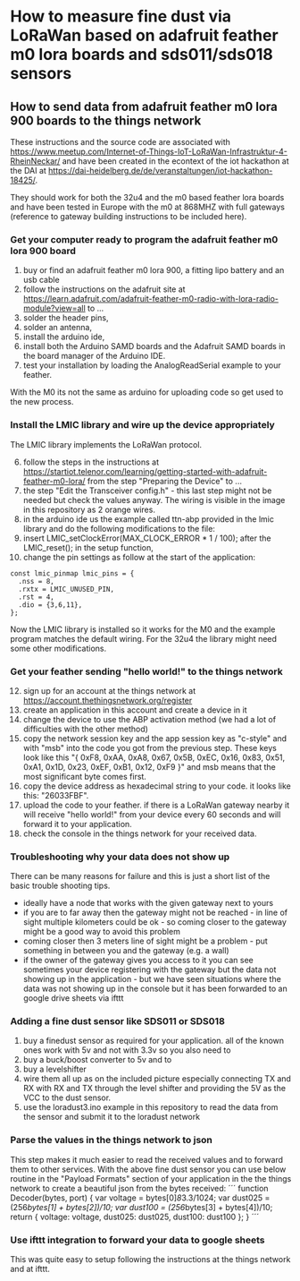 # How to measure fine dust via LoRaWan based on adafruit feather m0 lora boards and sds011/sds018 sensors

## How to send data from adafruit feather m0 lora 900 boards to the things network

These instructions and the source code are associated with https://www.meetup.com/Internet-of-Things-IoT-LoRaWan-Infrastruktur-4-RheinNeckar/ and have been created in the econtext of the iot hackathon at the DAI at https://dai-heidelberg.de/de/veranstaltungen/iot-hackathon-18425/.

They should work for both the 32u4 and the m0 based feather lora boards and have been tested in Europe with the m0 at 868MHZ with full gateways (reference to gateway building instructions to be included here). 

### Get your computer ready to program the adafruit feather m0 lora 900 board

1. buy or find an adafruit feather m0 lora 900, a fitting lipo battery and an usb cable
2. follow the instructions on the adafruit site at https://learn.adafruit.com/adafruit-feather-m0-radio-with-lora-radio-module?view=all to ...
3. solder the header pins,
4. solder an antenna,
4. install the arduino ide,
5. install both the Arduino SAMD boards and the Adafruit SAMD boards in the board manager of the Arduino IDE.
6. test your installation by loading the AnalogReadSerial example to your feather.

With the M0 its not the same as arduino for uploading code so get used to the new process.

### Install the LMIC library and wire up the device appropriately

The LMIC library implements the LoRaWan protocol.

6. follow the steps in the instructions at https://startiot.telenor.com/learning/getting-started-with-adafruit-feather-m0-lora/ from the step "Preparing the Device" to ...
7. the step "Edit the Transceiver config.h" - this last step might not be needed but check the values anyway. The wiring is visible in the image in this repository as 2 orange wires.
8. in the arduino ide us the example called ttn-abp provided in the lmic library and do the following modifications to the file:
10. insert LMIC_setClockError(MAX_CLOCK_ERROR * 1 / 100); after the LMIC_reset(); in the setup function,
11. change the pin settings as follow at the start of the application:
```
const lmic_pinmap lmic_pins = {
  .nss = 8,  
  .rxtx = LMIC_UNUSED_PIN,
  .rst = 4,
  .dio = {3,6,11},
};
```

Now the LMIC library is installed so it works for the M0 and the example program matches the default wiring. For the 32u4 the library might need some other modifications.

### Get your feather sending "hello world!" to the things network

12. sign up for an account at the things network at https://account.thethingsnetwork.org/register 
13. create an application in this account and create a device in it
13. change the device to use the ABP activation method (we had a lot of difficulties with the other method)
14. copy the network session key and the app session key as "c-style" and with "msb" into the code you got from the previous step. These keys look like this "{ 0xF8, 0xAA, 0xA8, 0x67, 0x5B, 0xEC, 0x16, 0x83, 0x51, 0xA1, 0x1D, 0x23, 0xEF, 0xB1, 0x12, 0xF9 }" and msb means that the most significant byte comes first.
15. copy the device address as hexadecimal string to your code. it looks like this: "26033FBF".
16. upload the code to your feather. if there is a LoRaWan gateway nearby it will receive "hello world!" from your device every 60 seconds and will forward it to your application.
17. check the console in the things network for your received data.

### Troubleshooting why your data does not show up

There can be many reasons for failure and this is just a short list of the basic trouble shooting tips.
- ideally have a node that works with the given gateway next to yours
- if you are to far away then the gateway might not be reached - in line of sight multiple kilometers could be ok - so coming closer to the gateway might be a good way to avoid this problem
- coming closer then 3 meters line of sight might be a problem - put something in between you and the gateway (e.g. a wall)
- if the owner of the gateway gives you access to it you can see sometimes your device registering with the gateway but the data not showing up in the application - but we have seen situations where the data was not showing up in the console but it has been forwarded to an google drive sheets via ifttt

### Adding a fine dust sensor like SDS011 or SDS018

1. buy a finedust sensor as required for your application. all of the known ones work with 5v and not with 3.3v so you also need to
2. buy a buck/boost converter to 5v and to
3. buy a levelshifter
4. wire them all up as on the included picture especially connecting TX and RX with RX and TX through the level shifter and providing the 5V as the VCC to the dust sensor.
5. use the loradust3.ino example in this repository to read the data from the sensor and submit it to the loradust network 

### Parse the values in the things network to json

This step makes it much easier to read the received values and to forward them to other services. With the above fine dust sensor you can use below routine in the "Payload Formats" section of your application in the the things network to create a beautiful json from the bytes received:
´´´
function Decoder(bytes, port) {
  var voltage = bytes[0]*8*3.3/1024;
  var dust025 = (256*bytes[1] + bytes[2])/10;
  var dust100 = (256*bytes[3] + bytes[4])/10;
  return {
    voltage: voltage,
    dust025: dust025,
    dust100: dust100
  };
}
´´´

### Use ifttt integration to forward your data to google sheets

This was quite easy to setup following the instructions at the things network and at ifttt.
